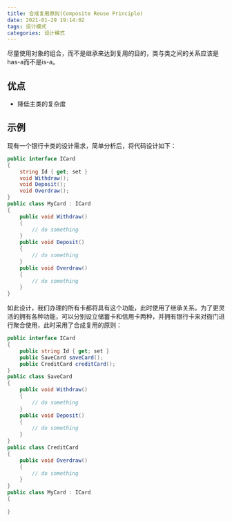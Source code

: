```yaml
---
title: 合成复用原则(Composite Reuse Principle)
date: 2021-01-29 19:14:02
tags: 设计模式
categories: 设计模式
---
```


尽量使用对象的组合，而不是继承来达到复用的目的，类与类之间的关系应该是has-a而不是is-a。

## 优点

* 降低主类的复杂度

## 示例

现有一个银行卡类的设计需求，简单分析后，将代码设计如下：

```c#
public interface ICard
{
    string Id { get; set }
    void Withdraw();
    void Deposit();
    void Overdraw();
}
public class MyCard : ICard
{
    public void Withdraw()
    {
        // do something
    }
    public void Deposit()
    {
        // do something
    }
    public void Overdraw()
    {
        // do something
    }
}
```

如此设计，我们办理的所有卡都将具有这个功能，此时使用了继承关系。为了更灵活的拥有各种功能，可以分别设立储蓄卡和信用卡两种，并拥有银行卡来对衙门进行聚合使用，此时采用了合成复用的原则：

``` c#
public interface ICard
{
    public string Id { get; set }
    public SaveCard saveCard();
    public CreditCard creditCard();
}
public class SaveCard
{
    public void Withdraw()
    {
        // do something
    }
    public void Deposit()
    {
        // do something
    }
}
public class CreditCard
{
    public void Overdraw()
    {
        // do something
    }
}
public class MyCard : ICard
{
    
}
```
